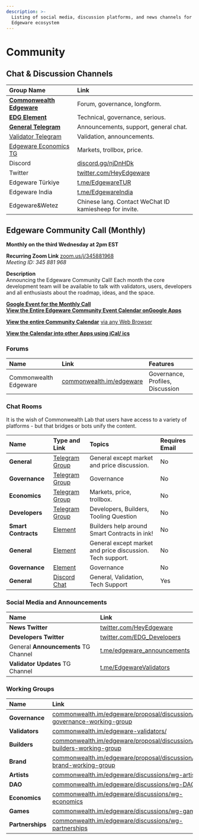 ```yaml
---
description: >-
  Listing of social media, discussion platforms, and news channels for the
  Edgeware ecosystem
---
```


# Community

## **Chat & Discussion Channels**

| Group Name | Link |
| :--- | :--- |
| [**Commonwealth Edgeware**](https://commonwealth.im/edgeware) | Forum, governance, longform. |
| [**EDG Element**](https://matrix.to/#/!dQIXacXSBDQsPsWEYR:matrix.org?via=matrix.org&via=matrix.parity.io&via=matrix.decent.fund) | Technical, governance, serious. |
| [**General Telegram**](https://t.me/heyedgeware) | Announcements, support, general chat. |
| [Validator Telegram](https://t.me/EdgewareValidators) | Validation, announcements. |
| [Edgeware Economics TG](https://t.me/edgewareeconomics) | Markets, trollbox, price. |
| Discord | [discord.gg/njDnHDk](https://discord.gg/njDnHDk) |
| Twitter | [twitter.com/HeyEdgeware](https://twitter.com/HeyEdgeware) |
| Edgeware Türkiye | [t.me/EdgewareTUR](https://t.me/EdgewareTUR) |
| Edgeware India | [t.me/EdgewareIndia](https://t.me/EdgewareIndia) |
| Edgeware&Wetez | Chinese lang. Contact WeChat ID kamiesheep for invite. |

## **Edgeware Community Call \(Monthly\)**

**Monthly on the third Wednesday at 2pm EST**

**Recurring Zoom Link** [zoom.us/j/345881968](https://zoom.us/j/345881968)  
_Meeting ID: 345 881 968_

**Description**  
Announcing the Edgeware Community Call! Each month the core development team will be available to talk with validators, users, developers and all enthusiasts about the roadmap, ideas, and the space.

[**Google Event for the Monthly Call**](https://calendar.google.com/event?action=TEMPLATE&tmeid=YnQzMDFxNnFibGVoZ2Z0OHJ1cjVsbW03aGNfMjAyMDAzMThUMTgwMDAwWiBjb21tb253ZWFsdGguaW1faWhiczg5MnBxdWJ2b2d0b2ltNmMxaGY3Y2tAZw&tmsrc=commonwealth.im_ihbs892pqubvogtoim6c1hf7ck%40group.calendar.google.com&scp=ALL)  
[ **View the Entire Edgeware Community Event Calendar on**](https://calendar.google.com/calendar?cid=Y29tbW9ud2VhbHRoLmltX2loYnM4OTJwcXVidm9ndG9pbTZjMWhmN2NrQGdyb3VwLmNhbGVuZGFyLmdvb2dsZS5jb20)[**Google Apps**](https://calendar.google.com/calendar?cid=Y29tbW9ud2VhbHRoLmltX2loYnM4OTJwcXVidm9ndG9pbTZjMWhmN2NrQGdyb3VwLmNhbGVuZGFyLmdvb2dsZS5jb20)

[**View the entire Community Calendar**](https://calendar.google.com/calendar/embed?src=commonwealth.im_ihbs892pqubvogtoim6c1hf7ck%40group.calendar.google.com&ctz=America%2FDetroit) [via any Web Browser](https://calendar.google.com/calendar/embed?src=commonwealth.im_ihbs892pqubvogtoim6c1hf7ck%40group.calendar.google.com&ctz=America%2FDetroit)

[**View the Calendar into other** ](https://calendar.google.com/calendar/ical/commonwealth.im_ihbs892pqubvogtoim6c1hf7ck%40group.calendar.google.com/public/basic.ics)[**Apps using iCal/ ics**](https://calendar.google.com/calendar/ical/commonwealth.im_ihbs892pqubvogtoim6c1hf7ck%40group.calendar.google.com/public/basic.ics)

### Forums

| Name | Link | Features |
| :--- | :--- | :--- |
| Commonwealth Edgeware | [commonwealth.im/edgeware](https://commonwealth.im/edgeware) | Governance, Profiles, Discussion |

### Chat Rooms

It is the wish of Commonwealth Lab that users have access to a variety of platforms - but that bridges or bots unify the content.

| Name | Type and Link | Topics | Requires Email |
| :--- | :--- | :--- | :--- |
| **General** | [Telegram Group](https://t.me/heyedgeware) | General except market and price discussion. | No |
| **Governance** | [Telegram Group](https://t.me/EdgewareGWG) | Governance | No |
| **Economics** | [Telegram Group](https://t.me/edgewareeconomics) | Markets, price, trollbox. | No |
| **Developers** | [Telegram Group](https://t.me/edg_developers) | Developers, Builders, Tooling Question | No |
| **Smart Contracts** | [Element](https://matrix.to/#/!tYUCYdSvSYPMjWNDDD:matrix.parity.io?via=matrix.parity.io&via=matrix.org&via=web3.foundation) | Builders help around Smart Contracts in ink! | No |
| **General** | [Element](https://matrix.to/#/!dQIXacXSBDQsPsWEYR:matrix.org?via=matrix.org&via=matrix.parity.io) | General except market and price discussion. Tech support. | No |
| **Governance** | [Element](https://matrix.to/#/!LKKkaPSDCjOusugedQ:matrix.org?via=matrix.parity.io&via=matrix.org) | Governance | No |
| **General** | [Discord Chat](https://discord.gg/Ek8y9rr) | General, Validation, Tech Support | Yes |

### Social Media and Announcements

| Name | Link |
| :--- | :--- |
| **News Twitter** | [twitter.com/HeyEdgeware](https://twitter.com/HeyEdgeware) |
| **Developers Twitter** | [twitter.com/EDG\_Developers](https://twitter.com/EDG_Developers) |
| General **Announcements** TG Channel | [t.me/edgeware\_announcements](https://t.me/edgeware_announcements) |
| **Validator Updates** TG Channel | [t.me/EdgewareValidators](https://t.me/EdgewareValidators) |

### Working Groups

| Name | Link |
| :--- | :--- |
| **Governance** | [commonwealth.im/edgeware/proposal/discussion/370-governance-working-group](https://commonwealth.im/edgeware/proposal/discussion/370-governance-working-group) |
| **Validators** | [commonwealth.im/edgeware-validators/](https://commonwealth.im/edgeware-validators/) |
| **Builders** | [commonwealth.im/edgeware/proposal/discussion/371-builders-working-group](https://commonwealth.im/edgeware/proposal/discussion/371-builders-working-group) |
| **Brand** | [commonwealth.im/edgeware/proposal/discussion/372-brand-working-group](https://commonwealth.im/edgeware/proposal/discussion/372-brand-working-group) |
| **Artists** | [commonwealth.im/edgeware/discussions/wg-artists](https://commonwealth.im/edgeware/discussions/wg-artists) |
| **DAO** | [commonwealth.im/edgeware/discussions/wg-DAOs](https://commonwealth.im/edgeware/discussions/wg-DAOs) |
| **Economics** | [commonwealth.im/edgeware/discussions/wg-economics](https://commonwealth.im/edgeware/discussions/wg-economics) |
| **Games** | [commonwealth.im/edgeware/discussions/wg-games](https://commonwealth.im/edgeware/discussions/wg-games) |
| **Partnerships** | [commonwealth.im/edgeware/discussions/wg-partnerships](https://commonwealth.im/edgeware/discussions/wg-partnerships) |


